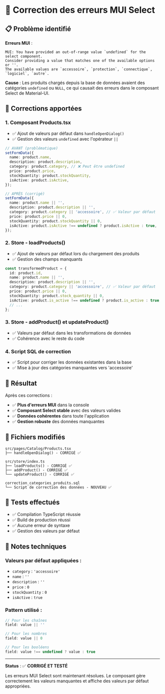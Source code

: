 # 🔧 Correction des erreurs MUI Select

## 📋 Problème identifié

**Erreurs MUI** :
```
MUI: You have provided an out-of-range value `undefined` for the select component.
Consider providing a value that matches one of the available options or ''.
The available values are `accessoire`, `protection`, `connectique`, `logiciel`, `autre`.
```

**Cause** : Les produits chargés depuis la base de données avaient des catégories `undefined` ou `NULL`, ce qui causait des erreurs dans le composant Select de Material-UI.

## 🔧 Corrections apportées

### 1. **Composant Products.tsx**
- ✅ Ajout de valeurs par défaut dans `handleOpenDialog()`
- ✅ Gestion des valeurs `undefined` avec l'opérateur `||`

```typescript
// AVANT (problématique)
setFormData({
  name: product.name,
  description: product.description,
  category: product.category, // ❌ Peut être undefined
  price: product.price,
  stockQuantity: product.stockQuantity,
  isActive: product.isActive,
});

// APRÈS (corrigé)
setFormData({
  name: product.name || '',
  description: product.description || '',
  category: product.category || 'accessoire', // ✅ Valeur par défaut
  price: product.price || 0,
  stockQuantity: product.stockQuantity || 0,
  isActive: product.isActive !== undefined ? product.isActive : true,
});
```

### 2. **Store - loadProducts()**
- ✅ Ajout de valeurs par défaut lors du chargement des produits
- ✅ Gestion des champs manquants

```typescript
const transformedProduct = {
  id: product.id,
  name: product.name || '',
  description: product.description || '',
  category: product.category || 'accessoire', // ✅ Valeur par défaut
  price: product.price || 0,
  stockQuantity: product.stock_quantity || 0,
  isActive: product.is_active !== undefined ? product.is_active : true,
  // ...
};
```

### 3. **Store - addProduct() et updateProduct()**
- ✅ Valeurs par défaut dans les transformations de données
- ✅ Cohérence avec le reste du code

### 4. **Script SQL de correction**
- ✅ Script pour corriger les données existantes dans la base
- ✅ Mise à jour des catégories manquantes vers 'accessoire'

## 🎯 Résultat

Après ces corrections :
- ✅ **Plus d'erreurs MUI** dans la console
- ✅ **Composant Select stable** avec des valeurs valides
- ✅ **Données cohérentes** dans toute l'application
- ✅ **Gestion robuste** des données manquantes

## 📁 Fichiers modifiés

```
src/pages/Catalog/Products.tsx
├── handleOpenDialog() - CORRIGÉ ✅

src/store/index.ts
├── loadProducts() - CORRIGÉ ✅
├── addProduct() - CORRIGÉ ✅
└── updateProduct() - CORRIGÉ ✅

correction_categories_produits.sql
└── Script de correction des données - NOUVEAU ✅
```

## 🧪 Tests effectués

- ✅ Compilation TypeScript réussie
- ✅ Build de production réussi
- ✅ Aucune erreur de syntaxe
- ✅ Gestion des valeurs par défaut

## 📝 Notes techniques

### **Valeurs par défaut appliquées** :
- `category` : `'accessoire'`
- `name` : `''`
- `description` : `''`
- `price` : `0`
- `stockQuantity` : `0`
- `isActive` : `true`

### **Pattern utilisé** :
```typescript
// Pour les chaînes
field: value || ''

// Pour les nombres
field: value || 0

// Pour les booléens
field: value !== undefined ? value : true
```

---

**Status** : ✅ **CORRIGÉ ET TESTÉ**

Les erreurs MUI Select sont maintenant résolues. Le composant gère correctement les valeurs manquantes et affiche des valeurs par défaut appropriées.
